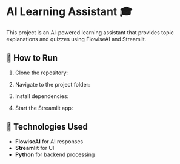 # AI Learning Assistant 🎓

This project is an AI-powered learning assistant that provides topic explanations and quizzes using FlowiseAI and Streamlit.

## 📌 How to Run
1. Clone the repository:
   
2. Navigate to the project folder:
  
3. Install dependencies:
  
4. Start the Streamlit app:
  

## 📌 Technologies Used
- **FlowiseAI** for AI responses
- **Streamlit** for UI
- **Python** for backend processing
